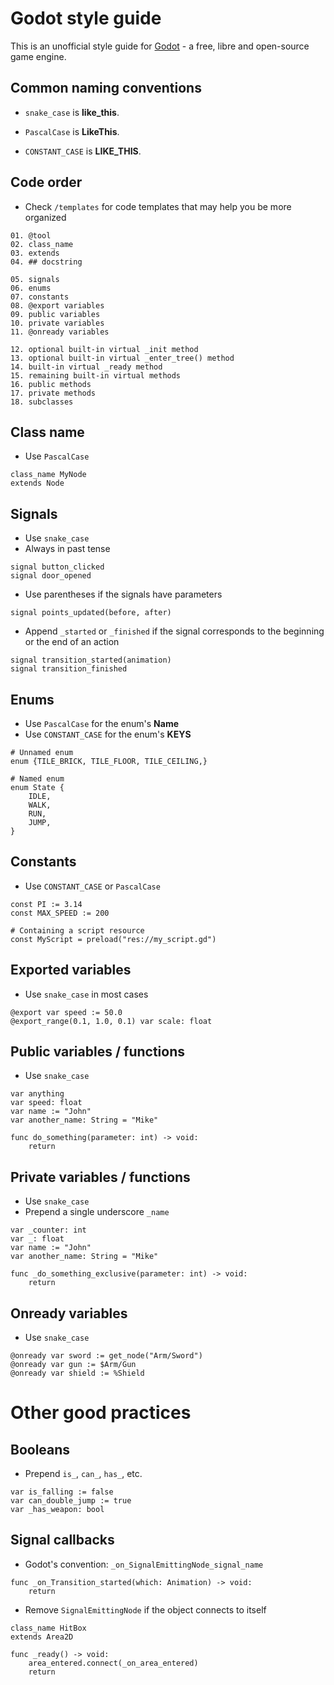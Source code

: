 # Godot style guide


This is an unofficial style guide for [Godot](https://godotengine.org) - a free, libre and open-source game engine.


## Common naming conventions

- `snake_case` is **like_this**.

- `PascalCase` is **LikeThis**.

- `CONSTANT_CASE` is **LIKE_THIS**.


## Code order
- Check `/templates` for code templates that may help you be more organized
 
```gdscript
01. @tool
02. class_name
03. extends
04. ## docstring

05. signals
06. enums
07. constants
08. @export variables
09. public variables
10. private variables
11. @onready variables

12. optional built-in virtual _init method
13. optional built-in virtual _enter_tree() method
14. built-in virtual _ready method
15. remaining built-in virtual methods
16. public methods
17. private methods
18. subclasses
```


## Class name

- Use `PascalCase`
```gdscript
class_name MyNode
extends Node
```


## Signals
- Use `snake_case`
- Always in past tense
```gdscript
signal button_clicked
signal door_opened
```

- Use parentheses if the signals have parameters
```gdscript
signal points_updated(before, after)
```

- Append `_started` or `_finished` if the signal corresponds to the beginning or the end of an action
```gdscript
signal transition_started(animation)
signal transition_finished
```


## Enums
- Use `PascalCase` for the enum's **Name**
- Use `CONSTANT_CASE` for the enum's **KEYS**
```gdscript
# Unnamed enum
enum {TILE_BRICK, TILE_FLOOR, TILE_CEILING,}

# Named enum
enum State {
	IDLE,
	WALK,
	RUN,
	JUMP,
}
```


## Constants
- Use `CONSTANT_CASE` or `PascalCase`
```gdscript
const PI := 3.14
const MAX_SPEED := 200
```

```gdscript
# Containing a script resource
const MyScript = preload("res://my_script.gd")
```


## Exported variables
- Use `snake_case` in most cases
```gdscript
@export var speed := 50.0
@export_range(0.1, 1.0, 0.1) var scale: float
```
  

## Public variables / functions
- Use `snake_case`
```gdscript
var anything
var speed: float
var name := "John"
var another_name: String = "Mike"
```

```gdscript
func do_something(parameter: int) -> void:
	return
```


## Private variables / functions
- Use `snake_case`
- Prepend a single underscore `_name`
```gdscript
var _counter: int
var _: float
var name := "John"
var another_name: String = "Mike"
```

```gdscript
func _do_something_exclusive(parameter: int) -> void:
	return
```


## Onready variables
- Use `snake_case`
```gdscript
@onready var sword := get_node("Arm/Sword")
@onready var gun := $Arm/Gun
@onready var shield := %Shield 
```


# Other good practices

## Booleans
- Prepend `is_`, `can_`, `has_`, etc.
```gdscript
var is_falling := false
var can_double_jump := true
var _has_weapon: bool
```


## Signal callbacks
- Godot's convention: `_on_SignalEmittingNode_signal_name`
```gdscript
func _on_Transition_started(which: Animation) -> void:
	return
```

- Remove `SignalEmittingNode` if the object connects to itself
```gdscript
class_name HitBox
extends Area2D

func _ready() -> void:
	area_entered.connect(_on_area_entered)
	return
```